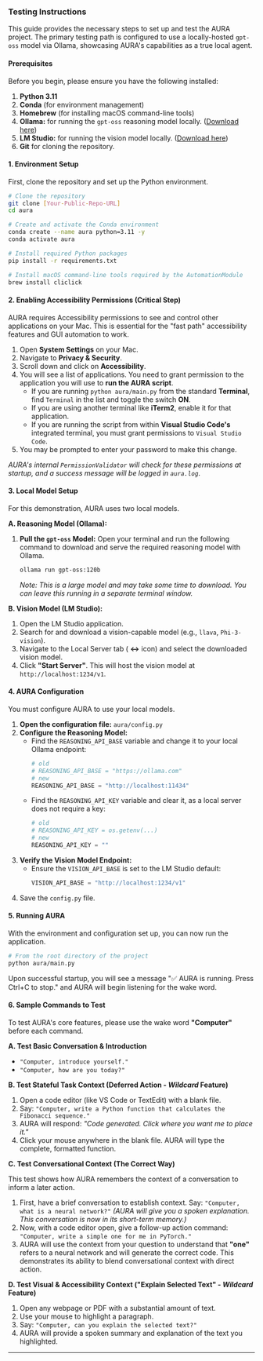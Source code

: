 ### Testing Instructions

This guide provides the necessary steps to set up and test the AURA project. The primary testing path is configured to use a locally-hosted `gpt-oss` model via Ollama, showcasing AURA's capabilities as a true local agent.

#### **Prerequisites**

Before you begin, please ensure you have the following installed:

1.  **Python 3.11**
2.  **Conda** (for environment management)
3.  **Homebrew** (for installing macOS command-line tools)
4.  **Ollama:** for running the `gpt-oss` reasoning model locally. ([Download here](https://ollama.com/))
5.  **LM Studio:** for running the vision model locally. ([Download here](https://lmstudio.ai/))
6.  **Git** for cloning the repository.

#### **1. Environment Setup**

First, clone the repository and set up the Python environment.

```bash
# Clone the repository
git clone [Your-Public-Repo-URL]
cd aura

# Create and activate the Conda environment
conda create --name aura python=3.11 -y
conda activate aura

# Install required Python packages
pip install -r requirements.txt

# Install macOS command-line tools required by the AutomationModule
brew install cliclick
```

#### **2. Enabling Accessibility Permissions (Critical Step)**

AURA requires Accessibility permissions to see and control other applications on your Mac. This is essential for the "fast path" accessibility features and GUI automation to work.

1.  Open **System Settings** on your Mac.
2.  Navigate to **Privacy & Security**.
3.  Scroll down and click on **Accessibility**.
4.  You will see a list of applications. You need to grant permission to the application you will use to **run the AURA script**.
      * If you are running `python aura/main.py` from the standard **Terminal**, find `Terminal` in the list and toggle the switch **ON**.
      * If you are using another terminal like **iTerm2**, enable it for that application.
      * If you are running the script from within **Visual Studio Code's** integrated terminal, you must grant permissions to `Visual Studio Code`.
5.  You may be prompted to enter your password to make this change.

*AURA's internal `PermissionValidator` will check for these permissions at startup, and a success message will be logged in `aura.log`*.

#### **3. Local Model Setup**

For this demonstration, AURA uses two local models.

**A. Reasoning Model (Ollama):**

1.  **Pull the `gpt-oss` Model:** Open your terminal and run the following command to download and serve the required reasoning model with Ollama.
    ```bash
    ollama run gpt-oss:120b
    ```
    *Note: This is a large model and may take some time to download. You can leave this running in a separate terminal window.*

**B. Vision Model (LM Studio):**

1.  Open the LM Studio application.
2.  Search for and download a vision-capable model (e.g., `llava`, `Phi-3-vision`).
3.  Navigate to the Local Server tab ( **\<-\>** icon) and select the downloaded vision model.
4.  Click **"Start Server"**. This will host the vision model at `http://localhost:1234/v1`.

#### **4. AURA Configuration**

You must configure AURA to use your local models.

1.  **Open the configuration file:** `aura/config.py`
2.  **Configure the Reasoning Model:**
      * Find the `REASONING_API_BASE` variable and change it to your local Ollama endpoint:
        ```python
        # old
        # REASONING_API_BASE = "https://ollama.com"
        # new
        REASONING_API_BASE = "http://localhost:11434"
        ```
      * Find the `REASONING_API_KEY` variable and clear it, as a local server does not require a key:
        ```python
        # old
        # REASONING_API_KEY = os.getenv(...)
        # new
        REASONING_API_KEY = ""
        ```
3.  **Verify the Vision Model Endpoint:**
      * Ensure the `VISION_API_BASE` is set to the LM Studio default:
        ```python
        VISION_API_BASE = "http://localhost:1234/v1"
        ```
4.  Save the `config.py` file.

#### **5. Running AURA**

With the environment and configuration set up, you can now run the application.

```bash
# From the root directory of the project
python aura/main.py
```

Upon successful startup, you will see a message "✅ AURA is running. Press Ctrl+C to stop." and AURA will begin listening for the wake word.

#### **6. Sample Commands to Test**

To test AURA's core features, please use the wake word **"Computer"** before each command.

**A. Test Basic Conversation & Introduction**

  * `"Computer, introduce yourself."`
  * `"Computer, how are you today?"`


**B. Test Stateful Task Context (Deferred Action - *Wildcard* Feature)**

1.  Open a code editor (like VS Code or TextEdit) with a blank file.
2.  Say: `"Computer, write a Python function that calculates the Fibonacci sequence."`
3.  AURA will respond: *"Code generated. Click where you want me to place it."*
4.  Click your mouse anywhere in the blank file. AURA will type the complete, formatted function.

**C. Test Conversational Context (The Correct Way)**

This test shows how AURA remembers the context of a conversation to inform a later action.

1.  First, have a brief conversation to establish context. Say:
    `"Computer, what is a neural network?"`
    *(AURA will give you a spoken explanation. This conversation is now in its short-term memory.)*
2.  Now, with a code editor open, give a follow-up action command:
    `"Computer, write a simple one for me in PyTorch."`
3.  AURA will use the context from your question to understand that **"one"** refers to a neural network and will generate the correct code. This demonstrates its ability to blend conversational context with direct action.

**D. Test Visual & Accessibility Context ("Explain Selected Text" - *Wildcard* Feature)**

1.  Open any webpage or PDF with a substantial amount of text.
2.  Use your mouse to highlight a paragraph.
3.  Say: `"Computer, can you explain the selected text?"`
4.  AURA will provide a spoken summary and explanation of the text you highlighted.

-----
